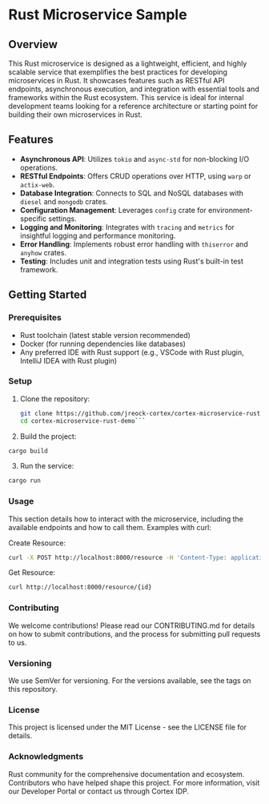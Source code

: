 # Rust Microservice Sample

## Overview

This Rust microservice is designed as a lightweight, efficient, and highly scalable service that exemplifies the best practices for developing microservices in Rust. It showcases features such as RESTful API endpoints, asynchronous execution, and integration with essential tools and frameworks within the Rust ecosystem. This service is ideal for internal development teams looking for a reference architecture or starting point for building their own microservices in Rust.

## Features

- **Asynchronous API**: Utilizes `tokio` and `async-std` for non-blocking I/O operations.
- **RESTful Endpoints**: Offers CRUD operations over HTTP, using `warp` or `actix-web`.
- **Database Integration**: Connects to SQL and NoSQL databases with `diesel` and `mongodb` crates.
- **Configuration Management**: Leverages `config` crate for environment-specific settings.
- **Logging and Monitoring**: Integrates with `tracing` and `metrics` for insightful logging and performance monitoring.
- **Error Handling**: Implements robust error handling with `thiserror` and `anyhow` crates.
- **Testing**: Includes unit and integration tests using Rust's built-in test framework.

## Getting Started

### Prerequisites

- Rust toolchain (latest stable version recommended)
- Docker (for running dependencies like databases)
- Any preferred IDE with Rust support (e.g., VSCode with Rust plugin, IntelliJ IDEA with Rust plugin)

### Setup

1. Clone the repository:
   ```bash
   git clone https://github.com/jreock-cortex/cortex-microservice-rust-demo.git
   cd cortex-microservice-rust-demo```

2. Build the project:
```bash
cargo build
```
3. Run the service:

```bash
cargo run
```

### Usage
This section details how to interact with the microservice, including the available endpoints and how to call them. Examples with curl:

Create Resource:

```bash
curl -X POST http://localhost:8000/resource -H 'Content-Type: application/json' -d '{"name":"example","description":"A new resource"}'
```

Get Resource:

```bash
curl http://localhost:8000/resource/{id}
```

### Contributing
We welcome contributions! Please read our CONTRIBUTING.md for details on how to submit contributions, and the process for submitting pull requests to us.

### Versioning
We use SemVer for versioning. For the versions available, see the tags on this repository.

### License
This project is licensed under the MIT License - see the LICENSE file for details.

### Acknowledgments
Rust community for the comprehensive documentation and ecosystem.
Contributors who have helped shape this project.
For more information, visit our Developer Portal or contact us through Cortex IDP.
